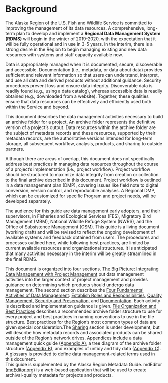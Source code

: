 # Background

The Alaska Region of the U.S. Fish and Wildlife Service is committed to improving the management of its data resources. A comprehensive, long-term plan to develop and implement a **Regional Data Management System \(RDMS\)** will begin in the winter of 2019-2020, with the expectation that it will be fully operational and in use in 3-5 years. In the interim, there is a strong desire in the Region to begin managing existing and new data resources with systems and staff capacity available now. 

Data is appropriately managed when it is documented, secure, discoverable and accessible. Documentation \(i.e., metadata, or data about data\) provides sufficient and relevant information so that users can understand, interpret, and use all data and derived products without additional guidance. Security procedures prevent loss and ensure data integrity. Discoverable data is readily found \(e.g., using a data catalog\), whereas accessible data is readily obtained \(e.g., downloaded from a website\). Together, these qualities ensure that data resources can be effectively and efficiently used both within the Service and beyond.

This document describes the data management activities necessary to build an archive folder for a project. An archive folder represents the definitive version of a project’s output. Data resources within the archive folder are the subject of metadata records and these resources, supported by their metadata records, are the authoritative versions intended for long-term storage, all subsequent workflow, analysis, products, and sharing to outside partners.  

Although there are areas of overlap, this document does not specifically address best practices in managing data resources throughout the course of a project’s implementation \(i.e., project workflow\).  Project workflow should be structured to maximize data integrity from creation or collection to the final archive described in this document. Project workflow is outlined in a data management plan \(DMP\), covering issues like field note to digital conversion, version control, and reproducible analyses. A Regional DMP, which can be customized for specific Program and project needs, will be developed separately. 

The audience for this guide are data management early adopters, and their supervisors, in Fisheries and Ecological Services \(FES\), Migratory Bird Management \(MBM\), National Wildlife Refuge System \(NWRS\), and the Office of Subsistence Management \(OSM\). This guide is a living document \(working draft\) and will be revised to reflect the ongoing development of available systems and feedback obtained from users.  The procedures and processes outlined here, while following best practices, are limited by current available resources and organizational structures. It is anticipated that many activities necessary in the interim will be greatly streamlined in the final RDMS.

This document is organized into four sections. [The Big Picture: Integrating Data Management with Project Management](the-big-picture-integrating-data-management-with-project-management.md) put data management activities into the larger context of project management and provides guidance on determining which products should undergo data management. The second section describes the [Four Fundamental Activities of Data Management](../four-fundamental-activities-of-data-management/): [Establish Roles and Responsibilities](../four-fundamental-activities-of-data-management/establish-roles-and-responsibilities.md), [Quality Management](../four-fundamental-activities-of-data-management/quality-management.md), [Security and Preservation](../four-fundamental-activities-of-data-management/security-and-preservation.md), and [Documentation](../four-fundamental-activities-of-data-management/documentation/). Each activity is described and implementation guidance is given. [File Organization and Best Practices](../file-organization-and-best-practices/) describes a recommended archive folder structure to use for every project and best practices in naming conventions to use in the file structure. Best practices for the Region’s most common types of data are given special consideration.The [Sharing](../four-fundamental-activities-of-data-management/documentation/sharing.md) section is under development, but will describe how metadata records and associated products can be shared outside of the Region’s network drives. Appendices include a data management quick guide \([Appendix A\)](../appendix-a-interim-data-management-quick-guide.md), a tree diagram of the archive folder structure \([Appendix B](../appendix-b-tree-structure-for-file-organization-of-the-archive-record.md)\), and examples of untidy and tidy data \([Appendix C](../appendix-c-example-of-untidy-vs.-tidy-tabular-data.md)\). A [glossary](../glossary.md) is provided to define data management-related terms used in this document.  
This guide is supplemented by the Alaska Region Metadata Guide. mdEditor \([mdEditor.org](https://www.mdeditor.org/)\) is a web-based application that will be used to create archival-quality metadata for projects and products.

